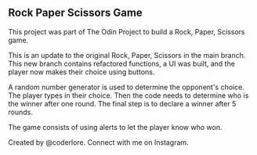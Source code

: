 ## Rock Paper Scissors Game

This project was part of The Odin Project to build a Rock, Paper, Scissors game.

This is an update to the original Rock, Paper, Scissors in the main branch. This new branch contains refactored functions, a UI was built, and the player now makes their choice using buttons.

A random number generator is used to determine the opponent's choice. The player types in their choice. Then the code needs to determine who is the winner after one round. The final step is to declare a winner after 5 rounds. 

The game consists of using alerts to let the player know who won. 

Created by @coderlore. Connect with me on Instagram.
